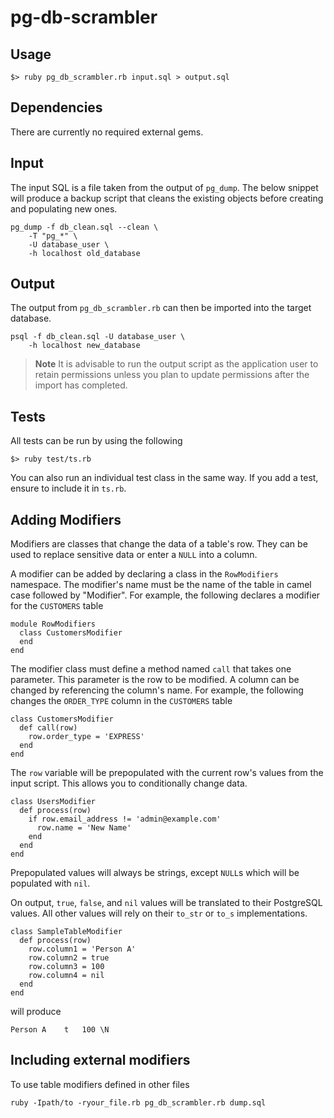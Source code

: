pg-db-scrambler
================

Usage
--------

	$> ruby pg_db_scrambler.rb input.sql > output.sql


Dependencies
--------------------

There are currently no required external gems.


Input
--------
The input SQL is a file taken from the output of `pg_dump`. The below snippet will produce a backup script that cleans the existing objects before creating and populating new ones.

	pg_dump -f db_clean.sql --clean \
        -T "pg_*" \
        -U database_user \
        -h localhost old_database

Output
---------
The output from `pg_db_scrambler.rb` can then be imported into the target database.

	psql -f db_clean.sql -U database_user \
		-h localhost new_database

>**Note**
>It is advisable to run the output script as the application user to retain permissions unless you plan to update permissions after the import has completed.

Tests
--------
All tests can be run by using the following

	$> ruby test/ts.rb

You can also run an individual test class in the same way. If you add a test, ensure to include it in `ts.rb`.

Adding Modifiers
-------------------
Modifiers are classes that change the data of a table's row. They can be used to replace sensitive data or enter a `NULL` into a column.

A modifier can be added by declaring a class in the `RowModifiers` namespace. The modifier's name must be the name of the table in camel case followed by "Modifier". For example, the following declares a modifier for the `CUSTOMERS` table

	
	module RowModifiers
	  class CustomersModifier
	  end
	end


The modifier class must define a method named `call` that takes one parameter. This parameter is the row to be modified. A column can be changed by referencing the column's name. For example, the following changes the `ORDER_TYPE` column in the `CUSTOMERS` table
	
	class CustomersModifier
	  def call(row)
	    row.order_type = 'EXPRESS'
	  end
	end
	
The `row` variable will be prepopulated with the current row's values from the input script. This allows you to conditionally change data.

	class UsersModifier
	  def process(row)
	    if row.email_address != 'admin@example.com'
	      row.name = 'New Name'
	    end
	  end
    end
	
Prepopulated values will always be strings, except `NULL`s which will be populated with `nil`.

On output, `true`, `false`, and `nil` values will be translated to their PostgreSQL values. All other values will rely on their `to_str` or `to_s` implementations.

	class SampleTableModifier
	  def process(row)
	    row.column1 = 'Person A'
	    row.column2 = true
	    row.column3 = 100
	    row.column4 = nil
	  end
	end
	
will produce

	Person A	t	100	\N

Including external modifiers
-------------------------------
To use table modifiers defined in other files

	ruby -Ipath/to -ryour_file.rb pg_db_scrambler.rb dump.sql
